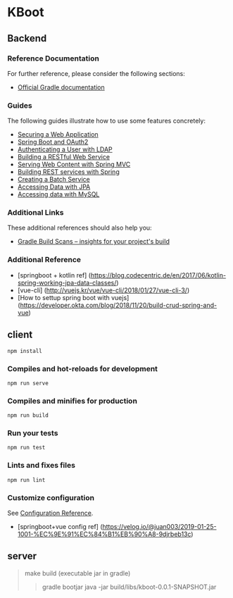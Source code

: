 # KBoot

## Backend
### Reference Documentation
For further reference, please consider the following sections:

* [Official Gradle documentation](https://docs.gradle.org)

### Guides
The following guides illustrate how to use some features concretely:

* [Securing a Web Application](https://spring.io/guides/gs/securing-web/)
* [Spring Boot and OAuth2](https://spring.io/guides/tutorials/spring-boot-oauth2/)
* [Authenticating a User with LDAP](https://spring.io/guides/gs/authenticating-ldap/)
* [Building a RESTful Web Service](https://spring.io/guides/gs/rest-service/)
* [Serving Web Content with Spring MVC](https://spring.io/guides/gs/serving-web-content/)
* [Building REST services with Spring](https://spring.io/guides/tutorials/bookmarks/)
* [Creating a Batch Service](https://spring.io/guides/gs/batch-processing/)
* [Accessing Data with JPA](https://spring.io/guides/gs/accessing-data-jpa/)
* [Accessing data with MySQL](https://spring.io/guides/gs/accessing-data-mysql/)

### Additional Links
These additional references should also help you:

* [Gradle Build Scans – insights for your project's build](https://scans.gradle.com#gradle)

### Additional Reference
* [springboot + kotlin ref] (https://blog.codecentric.de/en/2017/06/kotlin-spring-working-jpa-data-classes/)
* [vue-cli] (http://vuejs.kr/vue/vue-cli/2018/01/27/vue-cli-3/)
* [How to settup spring boot with vuejs] (https://developer.okta.com/blog/2018/11/20/build-crud-spring-and-vue)

## client
```
npm install
```

### Compiles and hot-reloads for development
```
npm run serve
```

### Compiles and minifies for production
```
npm run build
```

### Run your tests
```
npm run test
```

### Lints and fixes files
```
npm run lint
```

### Customize configuration
See [Configuration Reference](https://cli.vuejs.org/config/).
* [springboot+vue config ref] (https://velog.io/@juan003/2019-01-25-1001-%EC%9E%91%EC%84%B1%EB%90%A8-9djrbeb13c)

## server 
> make build (executable jar in gradle)
> > gradle bootjar
> >  java -jar build/libs/kboot-0.0.1-SNAPSHOT.jar

